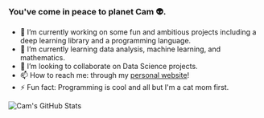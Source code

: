 ### You've come in peace to planet Cam 👽. 

<!--
**camille-004/camille-004** is a ✨ _special_ ✨ repository because its `README.md` (this file) appears on your GitHub profile.

Here are some ideas to get you started:

- 🔭 I’m currently working on ...
- 🌱 I’m currently learning ...
- 👯 I’m looking to collaborate on ...
- 🤔 I’m looking for help with ...
- 💬 Ask me about ...
- 📫 How to reach me: ...
- 😄 Pronouns: ...
- ⚡ Fun fact: ...
-->

- 🔭 I’m currently working on some fun and ambitious projects including a deep learning library and a programming language.
- 🌱 I’m currently learning data analysis, machine learning, and mathematics.
- 👯 I’m looking to collaborate on Data Science projects.
- 📫 How to reach me: through my [personal website](https://camille-004.github.io)!
- ⚡ Fun fact: Programming is cool and all but I'm a cat mom first.

![Cam's GitHub Stats](https://github-readme-stats.vercel.app/api?username=anuraghazra)
